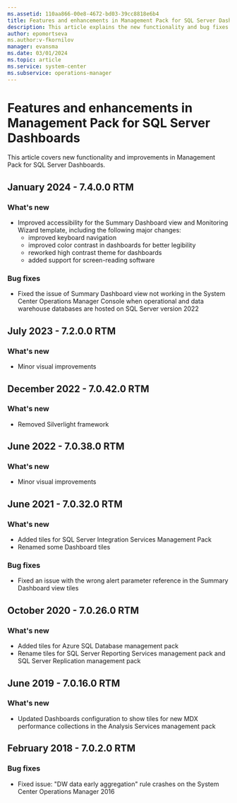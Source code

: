 ```yaml
---
ms.assetid: 110aa866-00e8-4672-bd03-39cc8818e6b4
title: Features and enhancements in Management Pack for SQL Server Dashboards
description: This article explains the new functionality and bug fixes implemented in Management Pack for SQL Server Dashboards
author: epomortseva
ms.author:v-fkornilov
manager: evansma
ms.date: 03/01/2024
ms.topic: article
ms.service: system-center
ms.subservice: operations-manager
---
```


# Features and enhancements in Management Pack for SQL Server Dashboards

This article covers new functionality and improvements in Management Pack for SQL Server Dashboards.

## January 2024 - 7.4.0.0 RTM

### What's new

- Improved accessibility for the Summary Dashboard view and Monitoring Wizard template, including the following major changes:
  - improved keyboard navigation
  - improved color contrast in dashboards for better legibility
  - reworked high contrast theme for dashboards
  - added support for screen-reading software

### Bug fixes

- Fixed the issue of Summary Dashboard view not working in the System Center Operations Manager Console when operational and data warehouse databases are hosted on SQL Server version 2022

## July 2023 - 7.2.0.0 RTM

### What's new

- Minor visual improvements

## December 2022 - 7.0.42.0 RTM

### What's new

- Removed Silverlight framework

## June 2022 - 7.0.38.0 RTM

### What's new

- Minor visual improvements

## June 2021 - 7.0.32.0 RTM

### What's new

- Added tiles for SQL Server Integration Services Management Pack
- Renamed some Dashboard tiles

### Bug fixes

- Fixed an issue with the wrong alert parameter reference in the Summary Dashboard view tiles

## October 2020 - 7.0.26.0 RTM

### What's new

- Added tiles for Azure SQL Database management pack
- Rename tiles for SQL Server Reporting Services management pack and SQL Server Replication management pack

## June 2019 - 7.0.16.0 RTM

### What's new

- Updated Dashboards configuration to show tiles for new MDX performance collections in the Analysis Services management pack

## February 2018 - 7.0.2.0 RTM

### Bug fixes

- Fixed issue: "DW data early aggregation" rule crashes on the System Center Operations Manager 2016
